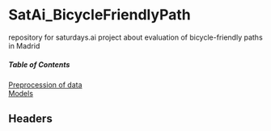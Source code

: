 # SatAi_BicycleFriendlyPath
repository for saturdays.ai project about evaluation of bicycle-friendly paths in Madrid

##### Table of Contents  
[Preprocession of data](#headers)  
[Models](#emphasis)  
   

## Headers
